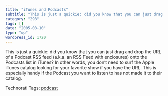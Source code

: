 ```yaml
---
title: "iTunes and Podcasts"
subtitle: "This is just a quickie: did you know that you can just drag and drop the URL of a Podcast RSS feed (..."
category: "298"
tags: []
date: "2005-08-10"
type: "wp"
wordpress_id: 1720
---
```

This is just a quickie: did you know that you can just drag and drop the URL of a Podcast RSS feed (a.k.a. an RSS Feed with enclosures) onto the Podcasts list in iTunes? In other words, you don’t need to surf the Apple iTunes catalog looking for your favorite show if you have the URL. This is especially handy if the Podcast you want to listen to has not made it to their catalog.

Technorati Tags: [podcast](http://technorati.com/tag/podcast)